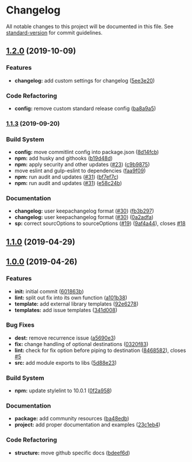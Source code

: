 # Changelog

All notable changes to this project will be documented in this file. See [standard-version](https://github.com/conventional-changelog/standard-version) for commit guidelines.

## [1.2.0](https://github.com/coldfrontlabs/gulp-templates/compare/v1.1.3...v1.2.0) (2019-10-09)


### Features

* **changelog:** add custom settings for changelog ([5ee3e20](https://github.com/coldfrontlabs/gulp-templates/commit/5ee3e20a53ffca5bf69ef35ced4f16653f3108a9))


### Code Refactoring

* **config:** remove custom standard release config ([ba8a9a5](https://github.com/coldfrontlabs/gulp-templates/commit/ba8a9a587daa9488d0f02ed8a016e28032b5435b))

### [1.1.3](https://github.com/coldfrontlabs/gulp-templates/compare/v1.1.2...v1.1.3) (2019-09-20)


### Build System

* **config:** move commitlint config into package.json ([8d14fcb](https://github.com/coldfrontlabs/gulp-templates/commit/8d14fcb74b7ead2ab5a343b21b038f800520f9e8))
* **npm:** add husky and githooks ([b19d48d](https://github.com/coldfrontlabs/gulp-templates/commit/b19d48db0e3222e2419a48d80532dddf7b5e87a9))
* **npm:** apply security and other updates ([#23](https://github.com/coldfrontlabs/gulp-templates/issues/23)) ([c9b9875](https://github.com/coldfrontlabs/gulp-templates/commit/c9b98755a75ee18cf49585e1d7120d4362f19008))
* move eslint and gulp-eslint to dependencies ([faa9f09](https://github.com/coldfrontlabs/gulp-templates/commit/faa9f0976213bf860a720f9fdd77bb14ee37f119))
* **npm:** run audit and updates ([#31](https://github.com/coldfrontlabs/gulp-templates/issues/31)) ([bf7ef7c](https://github.com/coldfrontlabs/gulp-templates/commit/bf7ef7c7678080571f61edb639cc97ba9a5f906e))
* **npm:** run audit and updates ([#31](https://github.com/coldfrontlabs/gulp-templates/issues/31)) ([e58c24b](https://github.com/coldfrontlabs/gulp-templates/commit/e58c24b994229f0deb2cd49def8a68dc7deeee1d))


### Documentation

* **changelog:** user keepachangelog format ([#30](https://github.com/coldfrontlabs/gulp-templates/issues/30)) ([fb3b297](https://github.com/coldfrontlabs/gulp-templates/commit/fb3b2972790b3e6f68b2e7e23f53cbde5b428d89))
* **changelog:** user keepachangelog format ([#30](https://github.com/coldfrontlabs/gulp-templates/issues/30)) ([0a2adfa](https://github.com/coldfrontlabs/gulp-templates/commit/0a2adfae24db2f786ec125a63871d30279d88a0f))
* **sp:** correct sourcOptions to sourceOptions ([#19](https://github.com/coldfrontlabs/gulp-templates/issues/19)) ([9af4a44](https://github.com/coldfrontlabs/gulp-templates/commit/9af4a44e3cf55e9141d6acb497eca875b9c37d62)), closes [#18](https://github.com/coldfrontlabs/gulp-templates/issues/18)

## [1.1.0](https://github.com/coldfrontlabs/gulp-templates/compare/v1.0.0...v1.1.0) (2019-04-29)

## [1.0.0](https://github.com/coldfrontlabs/gulp-templates/compare/601863bce51a2a6e90aa0a6cc1be3392ee406767...v1.0.0) (2019-04-26)


### Features

* **init:** initial commit ([601863b](https://github.com/coldfrontlabs/gulp-templates/commit/601863bce51a2a6e90aa0a6cc1be3392ee406767))
* **lint:** split out fix into its own function ([a101b38](https://github.com/coldfrontlabs/gulp-templates/commit/a101b38425bda8a57cc7c620e0124f6034a42e3f))
* **template:** add external library templates ([92e6278](https://github.com/coldfrontlabs/gulp-templates/commit/92e6278787424aee561130325da9a2c3b0af0929))
* **templates:** add issue templates ([341d008](https://github.com/coldfrontlabs/gulp-templates/commit/341d008e4fb5aae4f24f4776954eeca1cdd42ac8))


### Bug Fixes

* **dest:** remove recurrence issue ([a5690e3](https://github.com/coldfrontlabs/gulp-templates/commit/a5690e3f26b709c95eff35dbcab25b932ae8befe))
* **fix:** change handling of optional destinations ([0320f83](https://github.com/coldfrontlabs/gulp-templates/commit/0320f836e030d07dc0170ddf58e47eb9579adf50))
* **lint:** check for fix option before piping to destination ([8468582](https://github.com/coldfrontlabs/gulp-templates/commit/84685824f66528159c40ba52bda7a5af1fc37abe)), closes [#5](https://github.com/coldfrontlabs/gulp-templates/issues/5)
* **src:** add module exports to libs ([5d88e23](https://github.com/coldfrontlabs/gulp-templates/commit/5d88e23fc200d8646bbde48471d82449b10b2b5d))


### Build System

* **npm:** update stylelint to 10.0.1 ([0f2a958](https://github.com/coldfrontlabs/gulp-templates/commit/0f2a9584bfbcb860cb0dfc72bf73e8ca7703cc80))


### Documentation

* **package:** add community resources ([ba48edb](https://github.com/coldfrontlabs/gulp-templates/commit/ba48edb9cfc997e3a40830da0e4617241423e676))
* **project:** add proper documentation and examples ([23c1eb4](https://github.com/coldfrontlabs/gulp-templates/commit/23c1eb42fa1bda5f3d95046fb5b2777fc62d8ba3))


### Code Refactoring

* **structure:** move github specific docs ([bdeef6d](https://github.com/coldfrontlabs/gulp-templates/commit/bdeef6dff70bc715d8852a46c639f8399196684a))
